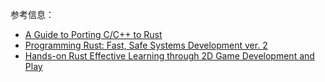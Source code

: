 参考信息：

- [A Guide to Porting C/C++ to Rust](https://locka99.gitbooks.io/a-guide-to-porting-c-to-rust/content/)
- [Programming Rust: Fast, Safe Systems Development ver. 2](https://www.amazon.com/_/dp/1492052590?tag=oreilly20-20)
- [Hands-on Rust Effective Learning through 2D Game Development and Play](https://pragprog.com/titles/hwrust/hands-on-rust/)